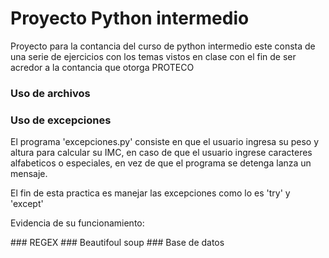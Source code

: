 # Proyecto Python intermedio

Proyecto para la contancia del curso de python intermedio
este consta de una serie de ejercicios con los temas vistos en clase
con el fin de ser acredor a la contancia que otorga PROTECO

### Uso de archivos

### Uso de excepciones

El programa 'excepciones.py' consiste en que el usuario ingresa su peso 
y altura para calcular su IMC, en caso de que el usuario ingrese caracteres
alfabeticos o especiales, en vez de que el programa se detenga lanza un mensaje.

El fin de esta practica es manejar las excepciones como lo es 'try' y 'except'

Evidencia de su funcionamiento:

<!--Agregar fotos del trabajo--!>

### REGEX

### Beautifoul soup

### Base de datos
